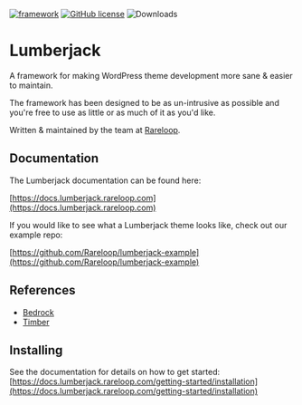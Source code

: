 [![framework](https://img.shields.io/github/release/rareloop/lumberjack-core.svg)](https://github.com/Rareloop/lumberjack/releases)
[![GitHub license](https://img.shields.io/github/license/rareloop/lumberjack.svg)](https://github.com/Rareloop/lumberjack/blob/master/LICENSE.txt)
![Downloads](https://img.shields.io/packagist/dt/rareloop/lumberjack-core.svg)


# Lumberjack
A framework for making WordPress theme development more sane & easier to maintain.

The framework has been designed to be as un-intrusive as possible and you're free to use as little or as much of it as you'd like.

Written & maintained by the team at [Rareloop](https://www.rareloop.com).

## Documentation

The Lumberjack documentation can be found here:

[https://docs.lumberjack.rareloop.com](https://docs.lumberjack.rareloop.com)

If you would like to see what a Lumberjack theme looks like, check out our example repo:

[https://github.com/Rareloop/lumberjack-example](https://github.com/Rareloop/lumberjack-example)

## References
- [Bedrock](https://roots.io/bedrock/docs/installing-bedrock/)
- [Timber](https://timber.github.io/docs/)

## Installing
See the documentation for details on how to get started: [https://docs.lumberjack.rareloop.com/getting-started/installation](https://docs.lumberjack.rareloop.com/getting-started/installation)
